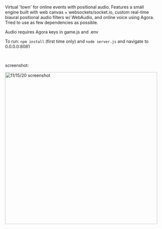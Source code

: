 Virtual 'town' for online events with positional audio. Features a small engine built with web canvas + websockets/socket.io, custom real-time biaural positional audio filters w/ WebAudio, and online voice using Agora. Tried to use as few dependencies as possible. 

Audio requires Agora keys in game.js and .env

To run: `npm install` (first time only) and `node server.js` and navigate to 0.0.0.0:8081

<br/>

screenshot:

<img width="500" alt="11/15/20 screenshot" src="https://github.com/aiddun/tinytown/blob/main/screenshots/sc2.jpg">

